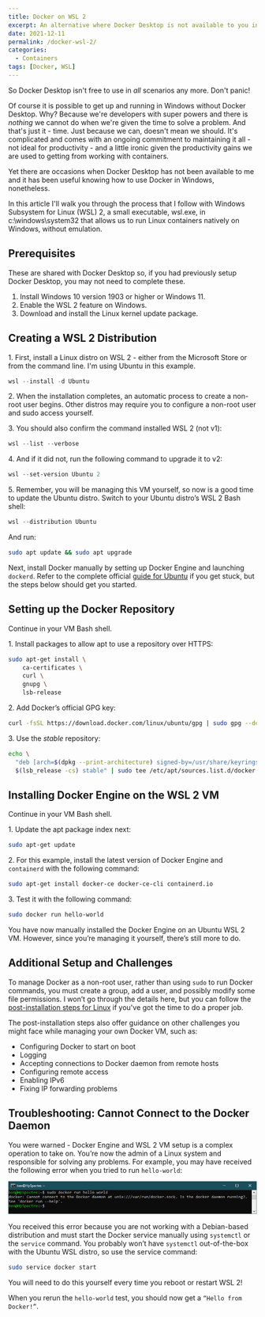 ```yaml
---
title: Docker on WSL 2
excerpt: An alternative where Docker Desktop is not available to you in Windows
date: 2021-12-11
permalink: /docker-wsl-2/
categories:
  - Containers
tags: [Docker, WSL]
---
```


So Docker Desktop isn't free to use in *all* scenarios any more. Don't panic!

Of course it is possible to get up and running in Windows without Docker Desktop. Why? Because we're developers with super powers and there is *nothing* we cannot do when we're given the time to solve a problem. And that's just it - time. Just because we can, doesn't mean we should.  It's complicated and comes with an ongoing commitment to maintaining it all - not ideal for productivity - and a little ironic given the productivity gains we are used to getting from working with containers.

Yet there are occasions when Docker Desktop has not been available to me and it has been useful knowing how to use Docker in Windows, nonetheless.

In this article I'll walk you through the process that I follow with Windows Subsystem for Linux (WSL) 2, a small executable, wsl.exe, in c:\windows\system32 that allows us to run Linux containers natively on Windows, without emulation.

## Prerequisites

These are shared with Docker Desktop so, if you had previously setup Docker Desktop, you may not need to complete these.

1. Install Windows 10 version 1903 or higher or Windows 11.
2. Enable the WSL 2 feature on Windows.
3. Download and install the Linux kernel update package.

## Creating a WSL 2 Distribution

1\. First, install a Linux distro on WSL 2 - either from the Microsoft Store or from the command line. I'm using Ubuntu in this example.

```powershell
wsl --install -d Ubuntu
```

2\. When the installation completes, an automatic process to create a non-root user begins. Other distros may require you to configure a non-root user and sudo access yourself.

3\. You should also confirm the command installed WSL 2 (not v1):

```powershell
wsl --list --verbose
```

4\. And if it did not, run the following command to upgrade it to v2:

```powershell
wsl --set-version Ubuntu 2
```

5\. Remember, you will be managing this VM yourself, so now is a good time to update the Ubuntu distro. Switch to your Ubuntu distro’s WSL 2 Bash shell:

```powershell
wsl --distribution Ubuntu
```

And run:

```bash
sudo apt update && sudo apt upgrade
```

Next, install Docker manually by setting up Docker Engine and launching `dockerd`. Refer to the complete official [guide for Ubuntu](https://docs.docker.com/engine/install/ubuntu/) if you get stuck, but the steps below should get you started.

## Setting up the Docker Repository

Continue in your VM Bash shell.

1\. Install packages to allow apt to use a repository over HTTPS:

```bash
sudo apt-get install \
    ca-certificates \
    curl \
    gnupg \
    lsb-release
```

2\. Add Docker’s official GPG key:

```bash
curl -fsSL https://download.docker.com/linux/ubuntu/gpg | sudo gpg --dearmor -o /usr/share/keyrings/docker-archive-keyring.gpg
```

3\. Use the *stable* repository:

```bash
echo \
  "deb [arch=$(dpkg --print-architecture) signed-by=/usr/share/keyrings/docker-archive-keyring.gpg] https://download.docker.com/linux/ubuntu \
  $(lsb_release -cs) stable" | sudo tee /etc/apt/sources.list.d/docker.list > /dev/null
```

## Installing Docker Engine on the WSL 2 VM

Continue in your VM Bash shell.

1\. Update the apt package index next:

```bash
sudo apt-get update
```

2\. For this example, install the latest version of Docker Engine and `containerd` with the following command:

```bash
sudo apt-get install docker-ce docker-ce-cli containerd.io
```

3\. Test it with the following command:

```bash
sudo docker run hello-world
```

You have now manually installed the Docker Engine on an Ubuntu WSL 2 VM. However, since you’re managing it yourself, there’s still more to do.

## Additional Setup and Challenges

To manage Docker as a non-root user, rather than using `sudo` to run Docker commands, you must create a group, add a user, and possibly modify some file permissions. I won’t go through the details here, but you can follow the [post-installation steps for Linux](https://docs.docker.com/engine/install/linux-postinstall/) if you've got the time to do a proper job.

The post-installation steps also offer guidance on other challenges you might face while managing your own Docker VM, such as:

- Configuring Docker to start on boot
- Logging
- Accepting connections to Docker daemon from remote hosts
- Configuring remote access
- Enabling IPv6 
- Fixing IP forwarding problems

## Troubleshooting: Cannot Connect to the Docker Daemon

You were warned - Docker Engine and WSL 2 VM setup is a complex operation to take on. You’re now the admin of a Linux system and responsible for solving any problems. For example, you may have received the following error when you tried to run `hello-world`:

![Cannot connect to the Docker daemon](/assets/images/docker/dockerconnect.png)

You received this error because you are not working with a Debian-based distribution and must start the Docker service manually using `systemctl` or the `service` command. You probably won’t have `systemctl` out-of-the-box with the Ubuntu WSL distro, so use the service command:

```bash
sudo service docker start
```

You will need to do this yourself every time you reboot or restart WSL 2!

When you rerun the `hello-world` test, you should now get a `“Hello from Docker!”`.
